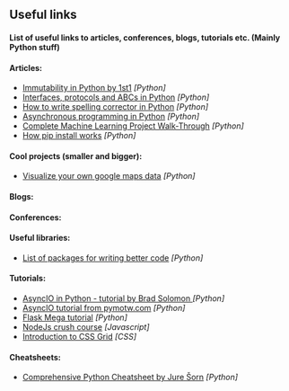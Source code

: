 ## Useful links
#### List of useful links to articles, conferences, blogs, tutorials etc. (Mainly Python stuff)


#### Articles:
* [Immutability in Python by 1st1](https://threader.app/thread/1090325242432630784) _[Python]_
* [Interfaces, protocols and ABCs in Python](http://masnun.rocks/2017/04/15/interfaces-in-python-protocols-and-abcs/) _[Python]_
* [How to write spelling corrector in Python](http://norvig.com/spell-correct.html) _[Python]_
* [Asynchronous programming in Python](https://luminousmen.com/post/asynchronous-programming-python3.5) _[Python]_
* [Complete Machine Learning Project Walk-Through](https://morioh.com/p/b56ae6b04ffc/a-complete-machine-learning-project-walk-through-in-python) _[Python]_
* [How pip install works](https://pydist.com/blog/pip-install) _[Python]_

#### Cool projects (smaller and bigger):
* [Visualize your own google maps data](https://kanoki.org/2019/01/20/thank-you-google-for-sharing-my-data/) _[Python]_
#### Blogs:

#### Conferences:

#### Useful libraries:
* [List of packages for writing better code](https://www.reddit.com/r/Python/comments/ao52qn/python_packages_for_writing_better_code/) _[Python]_

#### Tutorials:
* [AsyncIO in Python - tutorial by Brad Solomon ](https://realpython.com/async-io-python/#async-io-is-not-easy) _[Python]_
* [AsyncIO tutorial from pymotw.com](https://pymotw.com/3/asyncio/) _[Python]_
* [Flask Mega tutorial](https://blog.miguelgrinberg.com/post/the-flask-mega-tutorial-part-i-hello-world) _[Python]_
* [NodeJs crush course](https://www.reddit.com/r/webdev/comments/apiqdg/a_nodejs_crash_course_in_90_minutes/) _[Javascript]_
* [Introduction to CSS Grid](https://dev.to/karaluton/introduction-to-css-grid-what-you-should-know-52np) _[CSS]_

#### Cheatsheets:
* [Comprehensive Python Cheatsheet by Jure Šorn](https://gto76.github.io/python-cheatsheet/) _[Python]_
